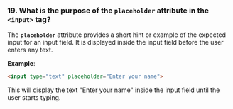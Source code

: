 ### **19. What is the purpose of the `placeholder` attribute in the `<input>` tag?**

The **`placeholder`** attribute provides a short hint or example of the expected input for an input field. It is displayed inside the input field before the user enters any text.

**Example**:
```html
<input type="text" placeholder="Enter your name">
```

This will display the text "Enter your name" inside the input field until the user starts typing.
